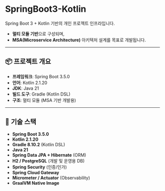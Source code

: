 # SpringBoot3-Kotlin

Spring Boot 3 + Kotlin 기반의 개인 프로젝트 인프라입니다.

- **멀티 모듈 기반**으로 구성되며,
- **MSA(Microservice Architecture)** 아키텍처 설계를 목표로 개발됩니다.

---

## 📦 프로젝트 개요

- **프레임워크**: Spring Boot 3.5.0
- **언어**: Kotlin 2.1.20
- **JDK**: Java 21
- **빌드 도구**: Gradle (Kotlin DSL)
- **구조**: 멀티 모듈 (MSA 기반 개발용)

---

## 🚀 기술 스택

- **Spring Boot 3.5.0**
- **Kotlin 2.1.20**
- **Gradle 8.10.2** (Kotlin DSL)
- **Java 21**
- **Spring Data JPA + Hibernate** (ORM)
- **H2 / PostgreSQL** (개발 및 운영용 DB)
- **Spring Security** (인증/인가)
- **Spring Cloud Gateway**
- **Micrometer / Actuator** (Observability)
- **GraalVM Native Image**
